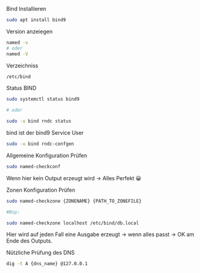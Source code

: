 
Bind Installieren
```bash
sudo apt install bind9
```

Version anzeiegen
```bash
named -v
# oder
named -V
```

Verzeichniss
```bash
/etc/bind
```

Status BIND 
```bash
sudo systemctl status bind9

# oder

sudo -u bind rndc status
```
bind ist der bind9 Service User


```bash
sudo -u bind rndc-confgen
```

Allgemeine Konfiguration Prüfen
```bash
sudo named-checkconf
```
Wenn hier kein Output erzeugt wird -> Alles Perfekt 😀

Zonen Konfiguration Prüfen
```bash
sudo named-checkzone {ZONENAME} {PATH_TO_ZONEFILE}

#Bsp:

sudo named-checkzone localhost /etc/bind/db.local
```
Hier wird auf jeden Fall eine Ausgabe erzeugt -> wenn alles passt -> OK am Ende des Outputs.

Nützliche Prüfung des DNS
```bash
dig -t A {dns_name} @127.0.0.1
```
